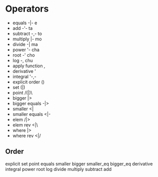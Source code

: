 # Operators
- equals -|- e
- add -'- ta
- subtract -,- to
- multiply |- mo
- divide -| ma
- power '- cha
- root -' cho
- log -, chu
- apply function ,
- derivative '
- integral '-,-
- explicit order ()
- set (|)
- point /(|)\
- bigger |>
- bigger equals -|>
- smaller <|
- smaller equals <|-
- elem /|>
- elem rev <|\
- where \|>
- where rev <|/
## Order
explicit set point equals smaller bigger smaller_eq bigger_eq derivative integral power root log divide multiply subtract add
